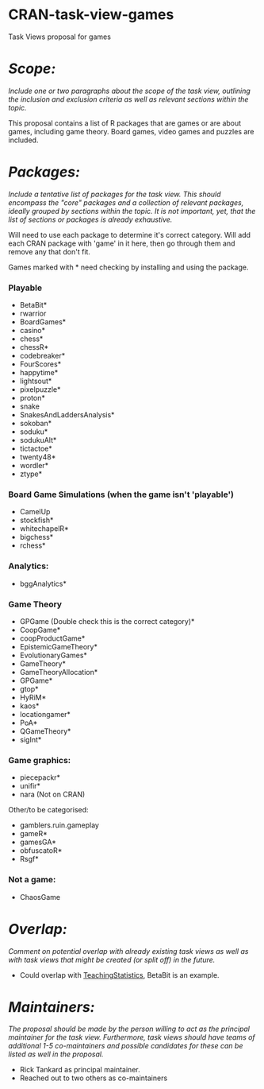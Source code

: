 # CRAN-task-view-games
Task Views proposal for games

# _Scope:_ 
*Include one or two paragraphs about the scope of the task view, outlining the inclusion and exclusion criteria
  as well as relevant sections within the topic.*
  
This proposal contains a list of R packages that are games or are about games, including game theory.
Board games, video games and puzzles are included.
  
# _Packages:_ 
*Include a _tentative list_ of packages for the task view. This should encompass the "core" packages
  and a collection of relevant packages, ideally grouped by sections within the topic. It is not important, yet,
  that the list of sections or packages is already exhaustive.*
  
Will need to use each package to determine it's correct category.
Will add each CRAN package with 'game' in it here, then go through them and remove any that don't fit. 

Games marked with \* need checking by installing and using the package.

### Playable
- BetaBit\*
- rwarrior 
- BoardGames\*
- casino\*
- chess\*
- chessR\*
- codebreaker\*
- FourScores\*
- happytime\*
- lightsout\*
- pixelpuzzle\*
- proton\*
- snake
- SnakesAndLaddersAnalysis\*
- sokoban\*
- soduku\*
- sodukuAlt\*
- tictactoe\*
- twenty48\*
- wordler\*
- ztype\*


### Board Game Simulations (when the game isn't 'playable')
- CamelUp
- stockfish\*
- whitechapelR\*
- bigchess\*
- rchess\*

### Analytics: 
- bggAnalytics\*

### Game Theory
- GPGame (Double check this is the correct category)\*
- CoopGame\*
- coopProductGame\*
- EpistemicGameTheory\*
- EvolutionaryGames\*
- GameTheory\*
- GameTheoryAllocation\*
- GPGame\*
- gtop\*
- HyRiM\*
- kaos\*
- locationgamer\*
- PoA\*
- QGameTheory\*
- sigInt\*

### Game graphics:
- piecepackr\*
- unifir\*
- nara (Not on CRAN)


Other/to be categorised:
- gamblers.ruin.gameplay
- gameR\*
- gamesGA\*
- obfuscatoR\*
- Rsgf\*

### Not a game:
- ChaosGame

  
# _Overlap:_
*Comment on potential overlap with already existing task views as well as with task views that might be
  created (or split off) in the future.*

- Could overlap with [TeachingStatistics](https://cran.r-project.org/web/views/TeachingStatistics.html), BetaBit is an example.
  
# _Maintainers:_
*The proposal should be made by the person willing to act as the principal maintainer for the task view.
  Furthermore, task views should have teams of additional 1-5 co-maintainers and possible candidates for these can be listed
  as well in the proposal.*
  
- Rick Tankard as principal maintainer. 
- Reached out to two others as co-maintainers
  
  

